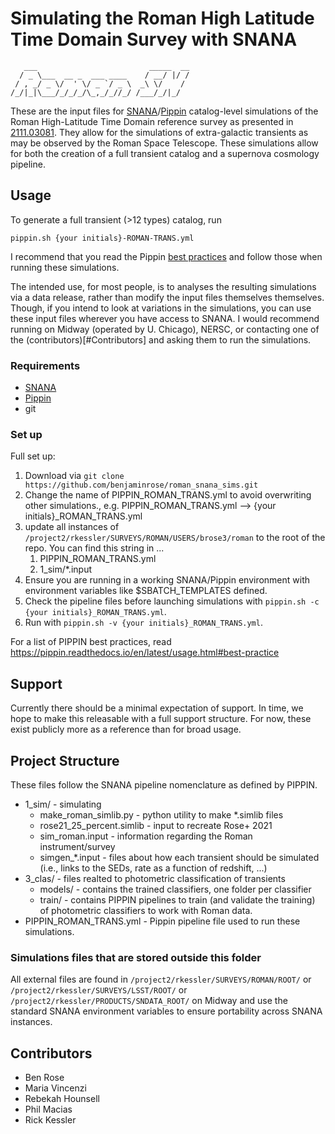 # Simulating the Roman High Latitude Time Domain Survey with SNANA

```
   ___                         _____  __ 
  / _ \___  __ _  ___ ____    / __/ |/ /
 / , _/ _ \/  ' \/ _ `/ _ \  _\ \/    /
/_/|_|\___/_/_/_/\_,_/_//_/ /___/_/|_/
```

These are the input files for [SNANA]/[Pippin] catalog-level simulations of the Roman High-Latitude Time Domain reference survey as presented in [2111.03081](https://ui.adsabs.harvard.edu/abs/2021arXiv211103081R/abstract). They allow for the simulations of extra-galactic transients as may be observed by the Roman Space Telescope. These simulations allow for both the creation of a full transient catalog and a supernova cosmology pipeline.

[SNANA]: https://github.com/RickKessler/SNANA
[Pippin]: https://github.com/dessn/Pippin

## Usage

To generate a full transient (>12 types) catalog, run
```
pippin.sh {your initials}-ROMAN-TRANS.yml
```

I recommend that you read the Pippin [best practices](https://pippin.readthedocs.io/en/latest/usage.html#best-practice) and follow those when running these simulations.

The intended use, for most people, is to analyses the resulting simulations via a data release, rather than modify the input files themselves themselves. Though, if you intend to look at variations in the simulations, you can use these input files wherever you have access to SNANA. I would recommend running on Midway (operated by U. Chicago), NERSC, or contacting one of the (contributors)[#Contributors] and asking them to run the simulations.

### Requirements

* [SNANA]
* [Pippin]
* git

### Set up

Full set up:

1. Download via `git clone https://github.com/benjaminrose/roman_snana_sims.git`
1. Change the name of PIPPIN_ROMAN_TRANS.yml to avoid overwriting other simulations., e.g. PIPPIN_ROMAN_TRANS.yml --> {your initials}_ROMAN_TRANS.yml
1. update all instances of `/project2/rkessler/SURVEYS/ROMAN/USERS/brose3/roman` to the root of the repo. You can find this string in ...
   1. PIPPIN_ROMAN_TRANS.yml
   1. 1_sim/*.input
1. Ensure you are running in a working SNANA/Pippin environment with environment variables like $SBATCH_TEMPLATES defined.
1. Check the pipeline files before launching simulations with `pippin.sh -c {your initials}_ROMAN_TRANS.yml`.
1. Run with `pippin.sh -v {your initials}_ROMAN_TRANS.yml`.

For a list of PIPPIN best practices, read https://pippin.readthedocs.io/en/latest/usage.html#best-practice

## Support

Currently there should be a minimal expectation of support. In time, we hope to make this releasable with a full support structure. For now, these exist publicly more as a reference than for broad usage.

## Project Structure

These files follow the SNANA pipeline nomenclature as defined by PIPPIN. 

- 1_sim/ - simulating
   - make_roman_simlib.py - python utility to make *.simlib files
   - rose21_25_percent.simlib - input to recreate Rose+ 2021
   - sim_roman.input - information regarding the Roman instrument/survey
   - simgen_*.input - files about how each transient should be simulated (i.e., links to the SEDs, rate as a function of redshift, ...)
- 3_clas/ - files realted to photometric classification of transients
   - models/ - contains the trained classifiers, one folder per classifier
   - train/ - contains PIPPIN pipelines to train (and validate the training) of photometric classifiers to work with Roman data.
- PIPPIN_ROMAN_TRANS.yml - Pippin pipeline file used to run these simulations.

### Simulations files that are stored outside this folder

All external files are found in `/project2/rkessler/SURVEYS/ROMAN/ROOT/` or `/project2/rkessler/SURVEYS/LSST/ROOT/` or `/project2/rkessler/PRODUCTS/SNDATA_ROOT/` on Midway and use the standard SNANA environment variables to ensure portability across SNANA instances.

## Contributors

- Ben Rose
- Maria Vincenzi
- Rebekah Hounsell
- Phil Macias
- Rick Kessler

